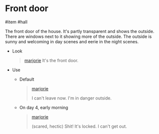 # Front door

#item #hall 

The front door of the house. It's partly transparent and shows the outside. There are windows next to it showing more of the outside. The outside is sunny and welcoming in day scenes and eerie in the night scenes.

- Look

  > [marjorie](characters/marjorie.md)
  > It's the front door.

- Use
  - Default
    > [marjorie](characters/marjorie.md)
    >
    > I can't leave now. I'm in danger outside.
  - On day 4, early morning
    > [marjorie](characters/marjorie.md)
    >
    > (scared, hectic) Shit! It's locked. I can't get out.